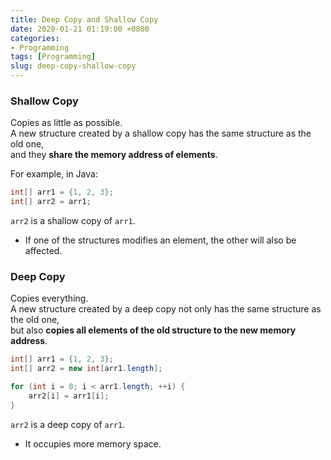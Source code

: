 ```yaml
---
title: Deep Copy and Shallow Copy
date: 2020-01-21 01:19:00 +0800
categories:
- Programming
tags: [Programming]
slug: deep-copy-shallow-copy
---
```

### Shallow Copy
Copies as little as possible.  
A new structure created by a shallow copy has the same structure as the old one,  
and they **share the memory address of elements**.

For example, in Java:
<!-- more -->
```java
int[] arr1 = {1, 2, 3};
int[] arr2 = arr1;
```
`arr2` is a shallow copy of `arr1`.

- If one of the structures modifies an element, the other will also be affected.

### Deep Copy
Copies everything.  
A new structure created by a deep copy not only has the same structure as the old one,  
but also **copies all elements of the old structure to the new memory address**.  

```java
int[] arr1 = {1, 2, 3};
int[] arr2 = new int[arr1.length];

for (int i = 0; i < arr1.length; ++i) {
	arr2[i] = arr1[i];
}
```
`arr2` is a deep copy of `arr1`.

- It occupies more memory space.
